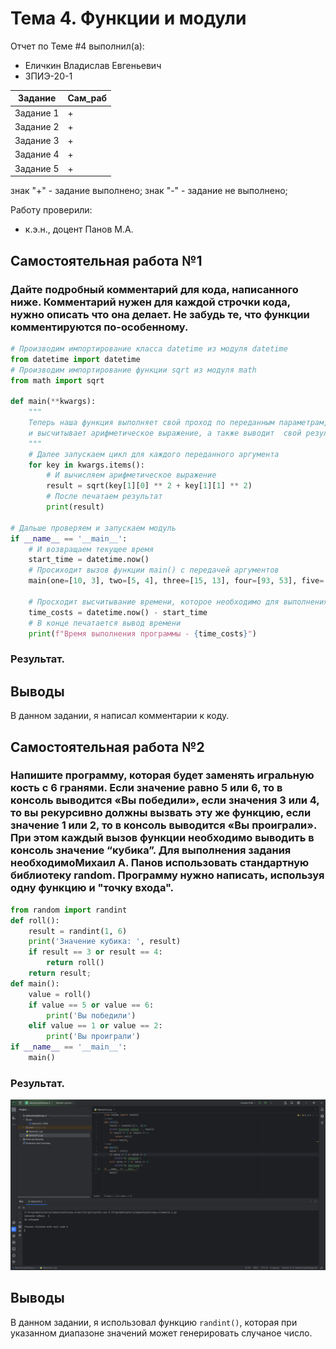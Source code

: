 # Тема 4. Функции и модули
Отчет по Теме #4 выполнил(а):
- Еличкин Владислав Евгеньевич
- ЗПИЭ-20-1

| Задание    | Сам_раб |
|------------|---------|
| Задание 1  |    +    |
| Задание 2  |    +    |
| Задание 3  |    +    |
| Задание 4  |    +    |
| Задание 5  |    +    |

знак "+" - задание выполнено; знак "-" - задание не выполнено;

Работу проверили:
- к.э.н., доцент Панов М.А.

## Самостоятельная работа №1
### Дайте подробный комментарий для кода, написанного ниже. Комментарий нужен для каждой строчки кода, нужно описать что она делает. Не забудь те, что функции комментируются по-особенному.

```python
# Производим импортирование класса datetime из модуля datetime
from datetime import datetime
# Производим импортирование функции sqrt из модуля math
from math import sqrt

def main(**kwargs):
    """
    Теперь наша функция выполняет свой проход по переданным параметрам,
    и высчитывает арифметическое выражение, а также выводит  свой результат
    """
    # Далее запускаем цикл для каждого переданного аргумента
    for key in kwargs.items():
        # И вычисляем арифметическое выражение
        result = sqrt(key[1][0] ** 2 + key[1][1] ** 2)
        # После печатаем результат
        print(result)

# Дальше проверяем и запускаем модуль
if __name__ == '__main__':
    # И возвращаем текущее время
    start_time = datetime.now()
    # Просиходит вызов функции main() с передачей аргументов
    main(one=[10, 3], two=[5, 4], three=[15, 13], four=[93, 53], five=[133, 15])

    # Просходит высчитывание времени, которое необходимо для выполнения программы
    time_costs = datetime.now() - start_time
    # В конце печатается вывод времени
    print(f"Время выполнения программы - {time_costs}")
```

### Результат.



## Выводы

В данном задании, я написал комментарии к коду.

## Самостоятельная работа №2
### Напишите программу, которая будет заменять игральную кость с 6 гранями. Если значение равно 5 или 6, то в консоль выводится «Вы победили», если значения 3 или 4, то вы рекурсивно должны вызвать эту же функцию, если значение 1 или 2, то в консоль выводится «Вы проиграли». При этом каждый вызов функции необходимо выводить в консоль значение “кубика”. Для выполнения задания необходимоМихаил А. Панов использовать стандартную библиотеку random. Программу нужно написать, используя одну функцию и "точку входа".

```python
from random import randint
def roll():
    result = randint(1, 6)
    print('Значение кубика: ', result)
    if result == 3 or result == 4:
        return roll()
    return result;
def main():
    value = roll()
    if value == 5 or value == 6:
        print('Вы победили')
    elif value == 1 or value == 2:
        print('Вы проиграли')
if __name__ == '__main__':
    main()
```

### Результат.

![Результат решения](./pic/Samost4_2.PNG)

## Выводы

В данном задании, я использовал функцию `randint()`, которая при указанном диапазоне значений может генерировать случаное число.
